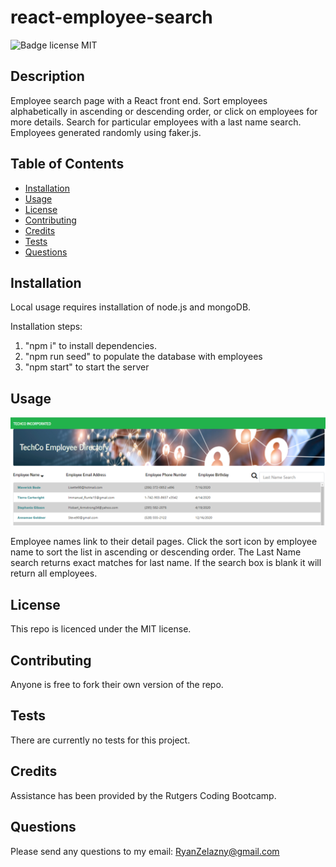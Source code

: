 # react-employee-search
![Badge license MIT](https://img.shields.io/badge/license-MIT-green)

## Description 

Employee search page with a React front end. Sort employees alphabetically in ascending or descending order, or click on employees for more 
details. Search for particular employees with a last name search. Employees generated randomly using faker.js.

## Table of Contents

* [Installation](#installation)
* [Usage](#usage)
* [License](#license)
* [Contributing](#contributing)
* [Credits](#credits)
* [Tests](#tests)
* [Questions](#questions)


## Installation

Local usage requires installation of node.js and mongoDB. 

Installation steps:
1. "npm i" to install dependencies. 
2. "npm run seed" to populate the database with employees
3. "npm start" to start the server

## Usage 

![Image of react employee directory](https://github.com/rzelazny/react-employee-search/blob/main/public/assets/images/react-emp-directory-demo.png)

Employee names link to their detail pages. Click the sort icon by employee name to sort the list in ascending or descending order. 
The Last Name search returns exact matches for last name. If the search box is blank it will return all employees.

## License

This repo is licenced under the MIT license.

## Contributing

Anyone is free to fork their own version of the repo.

## Tests

There are currently no tests for this project.

## Credits

Assistance has been provided by the Rutgers Coding Bootcamp.

## Questions

Please send any questions to my email: <RyanZelazny@gmail.com>
